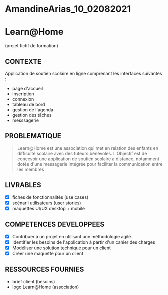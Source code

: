 # AmandineArias_10_02082021
# Learn@Home

(projet fictif de formation)

## CONTEXTE

Application de soutien scolaire en ligne comprenant les interfaces suivantes :

- page d'accueil
- inscription
- connexion
- tableau de bord
- gestion de l'agenda
- gestion des tâches
- messsagerie

## PROBLEMATIQUE

> Learn@Home est une association qui met en relation des enfants en difficulté scolaire avec des tuteurs bénévoles. L'Objectif est de concevoir une application de soutien scolaire à distance, notamment dotée d'une messagerie intégrée pour faciliter la communication entre les membres

## LIVRABLES

- [x] fiches de fonctionnalités (use cases)
- [x] scénarii utilisateurs (user stories)
- [x] maquettes UI/UX desktop + mobile

## COMPETENCES DEVELOPPEES

- [x] Contribuer à un projet en utilisant une méthodologie agile
- [x] Identifier les besoins de l'application à partir d'un cahier des charges
- [x] Modéliser une solution technique pour un client
- [x] Créer une maquette pour un client

## RESSOURCES FOURNIES

- brief client (besoins)
- logo Learn@Home (association)

